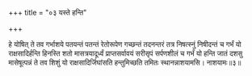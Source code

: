 +++
title = "०३ यस्ते हन्ति"

+++

हे योषित् ते तव गर्भाशये पतयन्तं पतन्तं रेतोरूपेण गच्छन्तं तदनन्तरं तत्र निषत्स्नुं निषीदन्तं च गर्भं यो राक्षसादिर्हन्ति हिनस्ति शतो मासत्रयादूर्ध्वं प्राप्तसर्वावयं सरीसृपं सर्पणशीलं च गर्भं यो हन्ति जातं दशसु मासेषूत्पन्नं ते तव शिशुं यो राक्षसादिर्जिघांसति हन्तुमिच्छति तमितः स्थानन्नाशयामसि। नाशयामः॥३॥